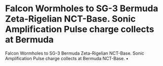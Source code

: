 # Falcon Wormholes to SG-3 Bermuda Zeta-Rigelian NCT-Base. Sonic Amplification Pulse charge collects at Bermuda

Falcon Wormholes to SG-3 Bermuda Zeta-Rigelian NCT-Base. Sonic Amplification Pulse charge collects at Bermuda
NCT-Base.
•